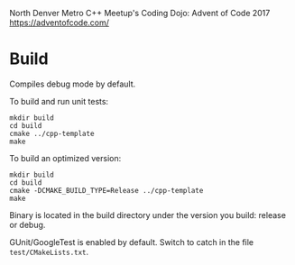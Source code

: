 North Denver Metro C++ Meetup's Coding Dojo: Advent of Code 2017
https://adventofcode.com/

# Build

Compiles debug mode by default.

To build and run unit tests:

```
mkdir build
cd build
cmake ../cpp-template
make
```

To build an optimized version:
```
mkdir build
cd build
cmake -DCMAKE_BUILD_TYPE=Release ../cpp-template
make
```

Binary is located in the build directory under the version you build:
release or debug.

GUnit/GoogleTest is enabled by default. Switch to catch in the file
`test/CMakeLists.txt`.